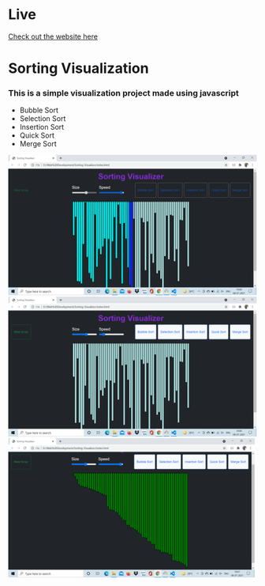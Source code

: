 
# Live

[Check out the website here](https://sortfy.netlify.app/)


# Sorting Visualization
### This is a simple visualization project made using javascript 
- Bubble Sort 
- Selection Sort
- Insertion Sort
- Quick Sort
- Merge Sort




<img src="img/img1.png" width="600"> <br/>
<img src="img/img2.png" width="600"> <br/>
<img src="img/img3.png" width="500"> <br/>
